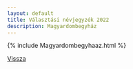 ```yaml
---
layout: default
title: Választási névjegyzék 2022
description: Magyardombegyház
---
```


{% include Magyardombegyhaaz.html %}

[Vissza](./)